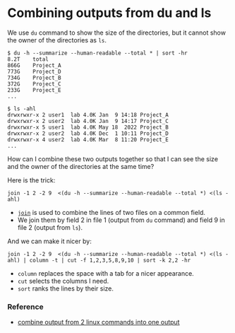 # Combining outputs from du and ls

We use `du` command to show the size of the directories, but it cannot show the owner of the directories as `ls`.

```
$ du -h --summarize --human-readable --total * | sort -hr
8.2T    total
866G    Project_A
773G    Project_D
734G    Project_B
372G    Project_C
233G    Project_E
...
```

```
$ ls -ahl
drwxrwxr-x 2 user1  lab 4.0K Jan  9 14:18 Project_A
drwxrwxr-x 2 user2  lab 4.0K Jan  9 14:17 Project_C
drwxrwxr-x 5 user1  lab 4.0K May 18  2022 Project_B
drwxrwxr-x 2 user2  lab 4.0K Dec  1 10:11 Project_D
drwxrwxr-x 4 user2  lab 4.0K Mar  8 11:20 Project_E
...
```

How can I combine these two outputs together so that I can see the size and the owner of the directories at the same time?

Here is the trick:

```
join -1 2 -2 9  <(du -h --summarize --human-readable --total *) <(ls -ahl)
```

* [`join`](https://www.geeksforgeeks.org/join-command-linux/) is used to combine the lines of two files on a common field.
* We join them by field 2 in file 1 (output from `du` command) and field 9 in file 2 (output from `ls`).

And we can make it nicer by:

```
join -1 2 -2 9  <(du -h --summarize --human-readable --total *) <(ls -ahl) | column -t | cut -f 1,2,3,5,8,9,10 | sort -k 2,2 -hr
```

* `column` replaces the space with a tab for a nicer appearance.
* `cut` selects the columns I need.
* `sort` ranks the lines by their size.

### Reference

* [combine output from 2 linux commands into one output](https://stackoverflow.com/questions/34658993/combine-output-from-2-linux-commands-into-one-output)
